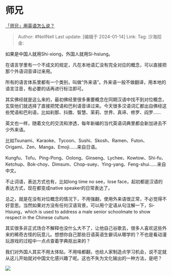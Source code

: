 # 师兄

[「师兄」用英语怎么说？](https://www.zhihu.com/question/26916529/answer/3361814400)

> Author: #NellNell
> Last update: [编辑于 2024-01-14]
> Link:
> Tag:
> 沙海拾金:

如果是中国人就用Shi-xiong，外国人就用Si-hsiung。

在语言学里有一个不成文的规定，凡在本地语汇没有完全对应的概念，可以直接把那个外语词音译过来用。

所有的语言体系里都有一个类别，叫做“外来语”。外来语一般不做翻译，用本地的语言注音，有必要的话再进行标注即可。

其实佛经就是这么来的，最初佛经里很多重要概念在同期汉语中找不到对位概念，玄奘他们就选择了直接把梵语和巴利语音译过来。今天很多汉语词汇都出自佛经这些梵语和巴利语，比如刹那、抖擞、智慧、茉莉、世界、真谛、修罗、阎罗……

英文也一样，随着文化的交流和渗透，每年新编的当代英语词典里都会新加进去不少外来语。

比如Tsunami、Karaoke、Tycoon、Sushi、Skosh、Ramen、Futon、Origami、Zen、Manga、Emoji……来自日语。

Kungfu、Tofu、Ping-Pong、Oolong、Ginseng、Lychee、Kowtow、Shi-fu、Ketchup、Bok-choy、Dimsum、Chop-suey、Ying-yang、Feng-shui……来自中文。

不止词语，表达方式也有，比如long time no see，lose face，起初都是汉语的表达方式，现在都变成native speaker的日常表达了。

总之，就是在没有对位概念的情况下，不用强翻，使用外来语很正常，不必觉得不好意思。当然如果对方没有任何汉语背景，可以用个定语从句注解一下，Si-Hsiung，which is used to address a male senior schoolmate to show respect in the Chinese culture.

其实很多非正式场合不解释也没什么大不了，让他自己谷歌去，很多人喜欢这些外来的稀奇古怪的玩意儿。想想你自己那些日语英语生僻词从哪学的？不也是看动漫玩游戏的过程中一点点查着字典抠出来的？

我们对外国人其实不用太体贴，不用啥都翻，也给人家制造点学习机会，说不定就从这儿开始就对中国文化感兴趣了呢。这也不失为文化输出的一种方法，是吧？

![](https://pic1.zhimg.com/50/v2-a082245419ff71c4d5544a3085900955_720w.jpg?source=2c26e567)
